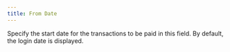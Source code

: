```yaml
---
title: From Date
---
```



Specify the start date for the transactions to be paid in this field.  By default, the login  date is displayed.
